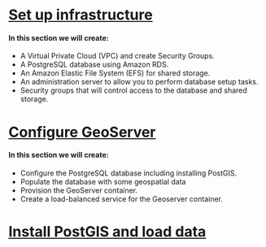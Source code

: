# [Set up infrastructure](https://github.com/praneethsonu/aws-serverless-geoserver-infrastructure/tree/main/How%20to%20get%20started/1.%20Set%20up%20infrastructure)

#### In this section we will create:

- A Virtual Private Cloud (VPC) and create Security Groups.
- A PostgreSQL database using Amazon RDS.
- An Amazon Elastic File System (EFS) for shared storage.
- An administration server to allow you to perform database setup tasks.
- Security groups that will control access to the database and shared storage.

# [Configure GeoServer](https://github.com/praneethsonu/aws-serverless-geoserver-infrastructure/tree/a9af0853dfa60ffb6c600a1dfd9358769b212441/How%20to%20get%20started/2.%20Configure%20Geoserver)

#### In this section we will create:

- Configure the PostgreSQL database including installing PostGIS.
- Populate the database with some geospatial data
- Provision the GeoServer container.
- Create a load-balanced service for the Geoserver container.

# [Install PostGIS and load data](https://github.com/praneethsonu/aws-serverless-geoserver-infrastructure/tree/main/Install%20PostGIS%20and%20load%20data)

